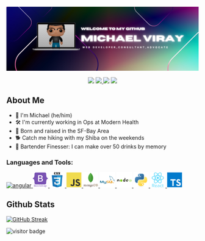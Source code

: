 ![Header](https://github.com/michaelsandiegoviray/michaelsandiegoviray/blob/main/Michael%20Viray.png)
<p align="center">
    <a href="https://linkedin.com/in/msviray"><img src="https://img.shields.io/badge/linkedin-0077B5.svg?style=for-the-badge&logo=linkedin&logoColor=white"/></a>
  <a href="https://twitter.com/masterflexyike"><img src="https://img.shields.io/badge/twitter-1DA1F2.svg?style=for-the-badge&logo=twitter&logoColor=white"/>
  <a href="https://twitch.tv/masterflexyike"><img src="https://img.shields.io/badge/twitch-9146FF.svg?style=for-the-badge&logo=twitch&logoColor=white"/></a>
  <a href="https://instagram.com/mcsdviray"><img src="https://img.shields.io/badge/instagram-E4405F.svg?style=for-the-badge&logo=instagram&logoColor=white"/></a>

</a>
</p>


## About Me
- 👋 I'm Michael (he/him)
- 🛠️ I'm currently working in Ops at Modern Health
- 🌉 Born and raised in the SF-Bay Area
- 🐕 Catch me hiking with my Shiba on the weekends
- 🍹 Bartender Finesser: I can make over 50 drinks by memory






<h3 align="left">Languages and Tools:</h3>
<p align="left"> <a href="https://angular.io" target="_blank" rel="noreferrer"> <img src="https://angular.io/assets/images/logos/angular/angular.svg" alt="angular" width="40" height="40"/> </a> <a href="https://getbootstrap.com" target="_blank" rel="noreferrer"> <img src="https://raw.githubusercontent.com/devicons/devicon/master/icons/bootstrap/bootstrap-plain-wordmark.svg" alt="bootstrap" width="40" height="40"/> </a> <a href="https://www.w3schools.com/css/" target="_blank" rel="noreferrer"> <img src="https://raw.githubusercontent.com/devicons/devicon/master/icons/css3/css3-original-wordmark.svg" alt="css3" width="40" height="40"/> </a> <a href="https://developer.mozilla.org/en-US/docs/Web/JavaScript" target="_blank" rel="noreferrer"> <img src="https://raw.githubusercontent.com/devicons/devicon/master/icons/javascript/javascript-original.svg" alt="javascript" width="40" height="40"/> </a> <a href="https://www.mongodb.com/" target="_blank" rel="noreferrer"> <img src="https://raw.githubusercontent.com/devicons/devicon/master/icons/mongodb/mongodb-original-wordmark.svg" alt="mongodb" width="40" height="40"/> </a> <a href="https://www.mysql.com/" target="_blank" rel="noreferrer"> <img src="https://raw.githubusercontent.com/devicons/devicon/master/icons/mysql/mysql-original-wordmark.svg" alt="mysql" width="40" height="40"/> </a> <a href="https://nodejs.org" target="_blank" rel="noreferrer"> <img src="https://raw.githubusercontent.com/devicons/devicon/master/icons/nodejs/nodejs-original-wordmark.svg" alt="nodejs" width="40" height="40"/> </a> <a href="https://www.python.org" target="_blank" rel="noreferrer"> <img src="https://raw.githubusercontent.com/devicons/devicon/master/icons/python/python-original.svg" alt="python" width="40" height="40"/> </a> <a href="https://reactjs.org/" target="_blank" rel="noreferrer"> <img src="https://raw.githubusercontent.com/devicons/devicon/master/icons/react/react-original-wordmark.svg" alt="react" width="40" height="40"/> </a> <a href="https://www.typescriptlang.org/" target="_blank" rel="noreferrer"> <img src="https://raw.githubusercontent.com/devicons/devicon/master/icons/typescript/typescript-original.svg" alt="typescript" width="40" height="40"/> </a> </p>






## Github Stats
[![GitHub Streak](http://github-readme-streak-stats.herokuapp.com?user=michaelsandiegoviray&theme=tokyonight&date_format=M%20j%5B%2C%20Y%5D)](https://git.io/streak-stats)
<p>
  <img src="https://visitor-badge.glitch.me/badge?page_id=michaelsandiegoviray.michaelsandiegoviray" alt="visitor badge"/>
</p> 

<!---
michaelsandiegoviray/michaelsandiegoviray is a ✨ special ✨ repository because its `README.md` (this file) appears on your GitHub profile.
You can click the Preview link to take a look at your changes.
--->
